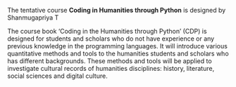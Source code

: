 The tentative course **Coding in Humanities through Python** is designed by Shanmugapriya T

The course book ‘Coding in the Humanities through Python’ (CDP) is designed for students and scholars who do not have experience or any previous knowledge in the programming languages. It will introduce various quantitative methods and tools to the humanities students and scholars who has different backgrounds. These methods and tools will be applied to investigate cultural records of humanities disciplines: history, literature, social sciences and digital culture.
